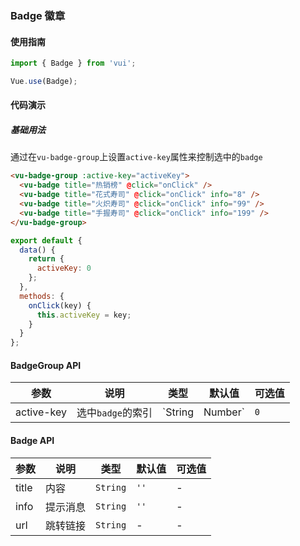 ### Badge 徽章

#### 使用指南
``` javascript
import { Badge } from 'vui';

Vue.use(Badge);
```

#### 代码演示

##### 基础用法

通过在`vu-badge-group`上设置`active-key`属性来控制选中的`badge`

```html
<vu-badge-group :active-key="activeKey">
  <vu-badge title="热销榜" @click="onClick" />
  <vu-badge title="花式寿司" @click="onClick" info="8" />
  <vu-badge title="火炽寿司" @click="onClick" info="99" />
  <vu-badge title="手握寿司" @click="onClick" info="199" />
</vu-badge-group>
```

``` javascript
export default {
  data() {
    return {
      activeKey: 0
    };
  },
  methods: {
    onClick(key) {
      this.activeKey = key;
    }
  }
};
```

#### BadgeGroup API

| 参数 | 说明 | 类型 | 默认值 | 可选值 |
|-----------|-----------|-----------|-------------|-------------|
| active-key | 选中`badge`的索引 | `String | Number` | `0` | - |

#### Badge API
| 参数 | 说明 | 类型 | 默认值 | 可选值 |
|-----------|-----------|-----------|-------------|-------------|
| title | 内容 | `String` | `''` | - |
| info | 提示消息 | `String` | `''` | - |
| url | 跳转链接 | `String` | - | - |
